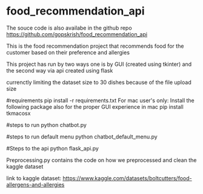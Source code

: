 # food_recommendation_api
The souce code is also availabe in the github repo
https://github.com/gopskrish/food_recommendation_api

This is the food recommendation project that recommends food for the customer based on their preference and allergies

This project has run by two ways one is by GUI (created using tkinter) and the second way via api created using flask

currenctly limiting the dataset size to 30 dishes because of the file upload size
 
#requirements 
pip install -r requirements.txt 
For mac user's only: 
Install the following package also for the proper GUI experience in mac
pip install tkmacosx
 
#steps to run 
python chatbot.py

#steps to run default menu 
python chatbot_default_menu.py

#Steps to the api 
python flask_api.py

Preprocessing.py contains the code on how we preprocessed and clean the kaggle dataset 

link to kaggle dataset: https://www.kaggle.com/datasets/boltcutters/food-allergens-and-allergies
